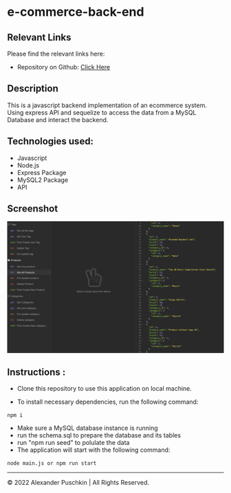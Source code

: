 # e-commerce-back-end

## Relevant Links

Please find the relevant links here:

- Repository on Github: [Click Here](https://github.com/alexanderpuschkinberlin/e-commerce-back-end)

## Description

This is a javascript backend implementation of an ecommerce system. Using express API and sequelize to access the data from a MySQL Database and interact the backend.

## Technologies used:

- Javascript
- Node.js
- Express Package
- MySQL2 Package
- API

## Screenshot

![Screenshot](./screenshot.png)

## Instructions :

- Clone this repository to use this application on local machine.

- To install necessary dependencies, run the following command:

```
npm i
```

- Make sure a MySQL database instance is running
- run the schema.sql to prepare the database and its tables
- run "npm run seed" to polulate the data
- The application will start with the following command:

```
node main.js or npm run start
```

---

© 2022 Alexander Puschkin | All Rights Reserved.

